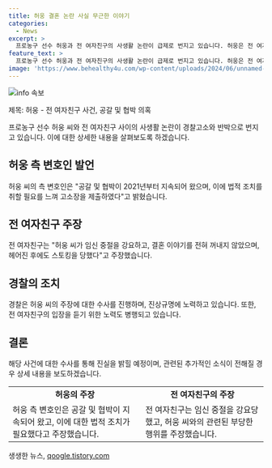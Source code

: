 ```yaml
---
title: 허웅 결혼 논란 사실 무근한 이야기
categories:
  - News
excerpt: >
  프로농구 선수 허웅과 전 여자친구의 사생활 논란이 급제로 번지고 있습니다. 허웅은 전 여자친구에게 3억 원을 요구하며 협박당했다고 주장하고 있지만, 전 여자친구는 두 차례 임신 중절과 결혼 이야기에 대해 허웅의 책임을 강하게 주장하고 있습니다. 양측의 주장이 대립되는 가운데 경찰은 사실 여부를 수사 중에 있습니다. 논란은 계속될 전망입니다.
feature_text: >
  프로농구 선수 허웅과 전 여자친구의 사생활 논란이 급제로 번지고 있습니다. 허웅은 전 여자친구에게 3억 원을 요구하며 협박당했다고 주장하고 있지만, 전 여자친구는 두 차례 임신 중절과 결혼 이야기에 대해 허웅의 책임을 강하게 주장하고 있습니다. 양측의 주장이 대립되는 가운데 경찰은 사실 여부를 수사 중에 있습니다. 논란은 계속될 전망입니다.
image: 'https://www.behealthy4u.com/wp-content/uploads/2024/06/unnamed-file.png'
---
```


<p><img src="https://www.behealthy4u.com/wp-content/uploads/2024/06/unnamed-file.png" alt="info 속보" /></p>

<p>제목: 허웅 - 전 여자친구 사건, 공갈 및 협박 의혹</p>

<p data-ke-size="size16">프로농구 선수 허웅 씨와 전 여자친구 사이의 사생활 논란이 경찰고소와 반박으로 번지고 있습니다. 이에 대한 상세한 내용을 살펴보도록 하겠습니다.</p>

<h2 data-ke-size="size26">허웅 측 변호인 발언</h2>

<p data-ke-size="size16">허웅 씨의 측 변호인은 "공갈 및 협박이 2021년부터 지속되어 왔으며, 이에 법적 조치를 취할 필요를 느껴 고소장을 제출하였다"고 밝혔습니다.</p>

<h2 data-ke-size="size26">전 여자친구 주장</h2>

<p data-ke-size="size16">전 여자친구는 "허웅 씨가 임신 중절을 강요하고, 결혼 이야기를 전혀 꺼내지 않았으며, 헤어진 후에도 스토킹을 당했다"고 주장했습니다.</p>

<h2 data-ke-size="size26">경찰의 조치</h2>

<p data-ke-size="size16">경찰은 허웅 씨의 주장에 대한 수사를 진행하며, 진상규명에 노력하고 있습니다. 또한, 전 여자친구의 입장을 듣기 위한 노력도 병행되고 있습니다.</p>

<h2 data-ke-size="size26">결론</h2>

<p data-ke-size="size16">해당 사건에 대한 수사를 통해 진실을 밝힐 예정이며, 관련된 추가적인 소식이 전해질 경우 상세 내용을 보도하겠습니다.</p>

<table>
  <tr>
    <td style="text-align: center; height: 17px;"><b>허웅의 주장</b></td>
    <td style="text-align: center; height: 17px;"><b>전 여자친구의 주장</b></td>
  </tr>
  <tr>
    <td>허웅 측 변호인은 공갈 및 협박이 지속되어 왔고, 이에 대한 법적 조치가 필요했다고 주장했습니다.</td>
    <td>전 여자친구는 임신 중절을 강요당했고, 허웅 씨와의 관련된 부당한 행위를 주장했습니다.</td>
  </tr>
</table>
생생한 뉴스, <a href="https://qoogle.tistory.com" rel="dofollow">qoogle.tistory.com</a>


